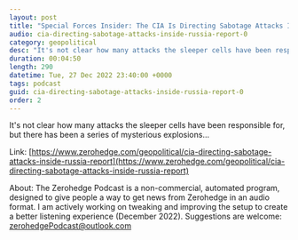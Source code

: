 ```yaml
---
layout: post
title: "Special Forces Insider: The CIA Is Directing Sabotage Attacks In Russian Territory"
audio: cia-directing-sabotage-attacks-inside-russia-report-0
category: geopolitical
desc: "It's not clear how many attacks the sleeper cells have been responsible for, but there has been a series of mysterious explosions..."
duration: 00:04:50
length: 290
datetime: Tue, 27 Dec 2022 23:40:00 +0000
tags: podcast
guid: cia-directing-sabotage-attacks-inside-russia-report-0
order: 2
---
```

It's not clear how many attacks the sleeper cells have been responsible for, but there has been a series of mysterious explosions...

Link: [https://www.zerohedge.com/geopolitical/cia-directing-sabotage-attacks-inside-russia-report](https://www.zerohedge.com/geopolitical/cia-directing-sabotage-attacks-inside-russia-report)

About: The Zerohedge Podcast is a non-commercial, automated program, designed to give people a way to get news from Zerohedge in an audio format.  I am actively working on tweaking and improving the setup to create a better listening experience (December 2022).  Suggestions are welcome: [zerohedgePodcast@outlook.com](mailto:zerohedgePodcast@outlook.com)